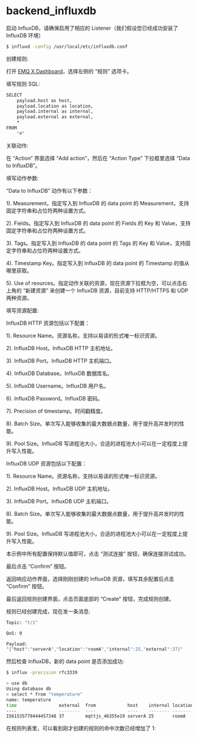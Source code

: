 # backend\_influxdb

启动 InfluxDB，请确保启用了相应的 Listener（我们假设您已经成功安装了 InfluxDB 环境）

```bash
$ influxd -config /usr/local/etc/influxdb.conf
```

创建规则:

打开 [EMQ X Dashboard](http://127.0.0.1:18083/#/rules)，选择左侧的 “规则” 选项卡。

填写规则 SQL:

```bash
SELECT
    payload.host as host,
    payload.location as location,
    payload.internal as internal,
    payload.external as external,
    *
FROM
    "#"
```

关联动作:

在 “Action” 界面选择 “Add action”，然后在 “Action Type” 下拉框里选择 “Data to InfluxDB”。

填写动作参数:

“Data to InfluxDB” 动作有以下参数：

1\). Measurement。指定写入到 InfluxDB 的 data point 的 Measurement，支持固定字符串和占位符两种设置方式。

2\). Fields。指定写入到 InfluxDB 的 data point 的 Fields 的 Key 和 Value，支持固定字符串和占位符两种设置方式。

3\). Tags。指定写入到 InfluxDB 的 data point 的 Tags 的 Key 和 Value，支持固定字符串和占位符两种设置方式。

4\). Timestamp Key。指定写入到 InfluxDB 的 data point 的 Timestamp 的值从哪里获取。

5\). Use of reources。指定动作关联的资源，现在资源下拉框为空，可以点击右上角的 “新建资源” 来创建一个 InfluxDB 资源，目前支持 HTTP/HTTPS 和 UDP 两种资源。

填写资源配置:

InfluxDB HTTP 资源包括以下配置：

1\). Resource Name。资源名称，支持以易读的形式唯一标识资源。

2\). InfluxDB Host。InfluxDB HTTP 主机地址。

3\). InfluxDB Port。InfluxDB HTTP 主机端口。

4\). InfluxDB Database。InfluxDB 数据库名。

5\). InfluxDB Username。InfluxDB 用户名。

6\). InfluxDB Password。InfluxDB 密码。

7\). Precision of timestamp。时间戳精度。

8\). Batch Size。单次写入能够收集的最大数据点数量，用于提升高并发时的性能。

9\). Pool Size。InfluxDB 写进程池大小，合适的进程池大小可以在一定程度上提升写入性能。

InfluxDB UDP 资源包括以下配置：

1\). Resource Name。资源名称，支持以易读的形式唯一标识资源。

2\). InfluxDB Host。InfluxDB UDP 主机地址。

3\). InfluxDB Port。InfluxDB UDP 主机端口。

8\). Batch Size。单次写入能够收集的最大数据点数量，用于提升高并发时的性能。

9\). Pool Size。InfluxDB 写进程池大小，合适的进程池大小可以在一定程度上提升写入性能。

本示例中所有配置保持默认值即可，点击 “测试连接” 按钮，确保连接测试成功。

最后点击 “Confirm” 按钮。

返回响应动作界面，选择刚刚创建的 InfluxDB 资源，填写其余配置后点击 “Confirm” 按钮。

最后返回规则创建界面，点击页面底部的 “Create” 按钮，完成规则创建。

规则已经创建完成，现在发一条消息:

```bash
Topic: "t/1"

QoS: 0

Payload:
"{"host":"serverA","location":"roomA","internal":25,"external":37}"
```

然后检查 InfluxDB，新的 data point 是否添加成功:

```bash
$ influx -precision rfc3339

> use db
Using database db
> select * from "temperature"
name: temperature
time                external  from            host    internal location
----                --------  ----            ----    -------- --------
1561535778444457348 37        mqttjs_46355e19 serverA 25       roomA
```

在规则列表里，可以看到刚才创建的规则的命中次数已经增加了 1:

